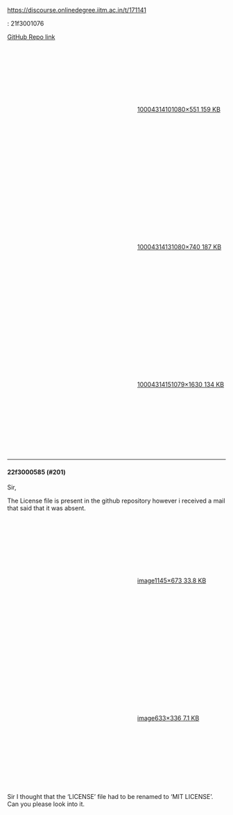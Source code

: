 https://discourse.onlinedegree.iitm.ac.in/t/171141

: 21f3001076</p>
<p><a href="https://github.com/21f3001076/TDS_Project_1" rel="noopener nofollow ugc">GitHub Repo link</a></p>
<p><div class="lightbox-wrapper"><a class="lightbox" data-download-href="/uploads/short-url/y1kV0vEmiom5WjxyEyvDrC348Qw.jpeg?dl=1" href="https://europe1.discourse-cdn.com/flex013/uploads/iitm/original/3X/e/e/ee709e09763f171bdd0bbadccb2887556edbfa68.jpeg" rel="noopener nofollow ugc" title="1000431410"><div class="meta"><svg aria-hidden="true" class="fa d-icon d-icon-far-image svg-icon"><use href="#far-image"></use></svg><span class="filename">1000431410</span><span class="informations">1080×551 159 KB</span><svg aria-hidden="true" class="fa d-icon d-icon-discourse-expand svg-icon"><use href="#discourse-expand"></use></svg></div></a></div></p>
<p><div class="lightbox-wrapper"><a class="lightbox" data-download-href="/uploads/short-url/lafOzLmuSSKeEmkALLiqMsHU72S.jpeg?dl=1" href="https://europe1.discourse-cdn.com/flex013/uploads/iitm/original/3X/9/4/94566b0ed49bb7659aa9c8a0941fa3b41bfb563e.jpeg" rel="noopener nofollow ugc" title="1000431413"><div class="meta"><svg aria-hidden="true" class="fa d-icon d-icon-far-image svg-icon"><use href="#far-image"></use></svg><span class="filename">1000431413</span><span class="informations">1080×740 187 KB</span><svg aria-hidden="true" class="fa d-icon d-icon-discourse-expand svg-icon"><use href="#discourse-expand"></use></svg></div></a></div></p>
<p><div class="lightbox-wrapper"><a class="lightbox" data-download-href="/uploads/short-url/fV4QnuH9MvAmuN27DyG9yqPSOku.jpeg?dl=1" href="https://europe1.discourse-cdn.com/flex013/uploads/iitm/original/3X/6/f/6f945a759e9a4e932192211dd679839ae21921fe.jpeg" rel="noopener nofollow ugc" title="1000431415"><div class="meta"><svg aria-hidden="true" class="fa d-icon d-icon-far-image svg-icon"><use href="#far-image"></use></svg><span class="filename">1000431415</span><span class="informations">1079×1630 134 KB</span><svg aria-hidden="true" class="fa d-icon d-icon-discourse-expand svg-icon"><use href="#discourse-expand"></use></svg></div></a></div></p><hr>

<h4>22f3000585 (#201)</h4>
<p>Sir,</p>
<p>The License file is present in the github repository however i received a mail that said that it was absent.</p>
<p><div class="lightbox-wrapper"><a class="lightbox" data-download-href="/uploads/short-url/nIybIgx7rnz9Qp6cQRDxjlaX65O.png?dl=1" href="https://europe1.discourse-cdn.com/flex013/uploads/iitm/original/3X/a/6/a63b3e5cf7847aad19780199e18d9767880f3de8.png" rel="noopener nofollow ugc" title="image"><div class="meta"><svg aria-hidden="true" class="fa d-icon d-icon-far-image svg-icon"><use href="#far-image"></use></svg><span class="filename">image</span><span class="informations">1145×673 33.8 KB</span><svg aria-hidden="true" class="fa d-icon d-icon-discourse-expand svg-icon"><use href="#discourse-expand"></use></svg></div></a></div></p>
<p><div class="lightbox-wrapper"><a class="lightbox" data-download-href="/uploads/short-url/7q3y5vSuNCEbRkULMI3gUy7P9vF.png?dl=1" href="https://europe1.discourse-cdn.com/flex013/uploads/iitm/original/3X/3/4/3401452ad3977fe3c1b1abed1f71a21c212e2b67.png" rel="noopener nofollow ugc" title="image"><div class="meta"><svg aria-hidden="true" class="fa d-icon d-icon-far-image svg-icon"><use href="#far-image"></use></svg><span class="filename">image</span><span class="informations">633×336 7.1 KB</span><svg aria-hidden="true" class="fa d-icon d-icon-discourse-expand svg-icon"><use href="#discourse-expand"></use></svg></div></a></div></p>
<p>Sir I thought that the ‘LICENSE’ file had to be renamed to ‘MIT LICENSE’.<br/>
Can you please look into it.